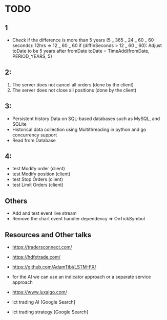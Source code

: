 # TODO

## 1

- Check if the difference is more than 5 years (5 _ 365 _ 24 _ 60 _ 60 seconds):
  12hrs => 12 _ 60 _ 60
  if (diffInSeconds > 12 _ 60 _ 60):
  Adjust toDate to be 5 years after fromDate
  toDate = TimeAdd(fromDate, PERIOD_YEARS, 5)

## 2:

1. The server does not cancel all orders (done by the client)
2. The server does not close all positions (done by the client)

## 3:

- Persistent history Data on SQL-based databases such as MySQL, and SQLite
- Historical data collection using Multithreading in python and go concurrency support
- Read from Database

## 4:

- test Modify order (client)
- test Modify position (client)
- test Stop Orders (client)
- test Limit Orders (client)

## Others

- Add and test event live stream
- Remove the chart event handler dependency => OnTickSymbol

## Resources and Other talks

- https://tradersconnect.com/
- https://hdfxtrade.com/
- https://github.com/AdamTibi/LSTM-FX/

- for the AI we can use an indicator approach or a separate service approach
- https://www.luxalgo.com/
- ict trading AI [Google Search]
- ict trading strategy [Google Search]
